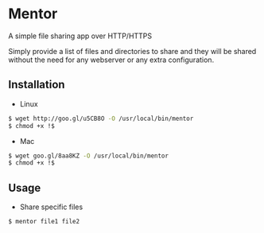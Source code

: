 Mentor
======

A simple file sharing app over HTTP/HTTPS

Simply provide a list of files and directories to share and they will be
shared without the need for any webserver or any extra configuration.

Installation
------------

 * Linux

```sh
$ wget http://goo.gl/u5CB8O -O /usr/local/bin/mentor
$ chmod +x !$
```

 * Mac

```sh
$ wget goo.gl/8aa8KZ -O /usr/local/bin/mentor
$ chmod +x !$
```
Usage
-----

 * Share specific files

```sh
$ mentor file1 file2
```
